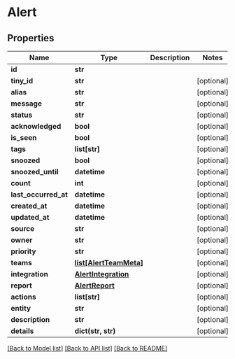 # Alert

## Properties
Name | Type | Description | Notes
------------ | ------------- | ------------- | -------------
**id** | **str** |  | 
**tiny_id** | **str** |  | [optional] 
**alias** | **str** |  | [optional] 
**message** | **str** |  | [optional] 
**status** | **str** |  | [optional] 
**acknowledged** | **bool** |  | [optional] 
**is_seen** | **bool** |  | [optional] 
**tags** | **list[str]** |  | [optional] 
**snoozed** | **bool** |  | [optional] 
**snoozed_until** | **datetime** |  | [optional] 
**count** | **int** |  | [optional] 
**last_occurred_at** | **datetime** |  | [optional] 
**created_at** | **datetime** |  | [optional] 
**updated_at** | **datetime** |  | [optional] 
**source** | **str** |  | [optional] 
**owner** | **str** |  | [optional] 
**priority** | **str** |  | [optional] 
**teams** | [**list[AlertTeamMeta]**](AlertTeamMeta.md) |  | [optional] 
**integration** | [**AlertIntegration**](AlertIntegration.md) |  | [optional] 
**report** | [**AlertReport**](AlertReport.md) |  | [optional] 
**actions** | **list[str]** |  | [optional] 
**entity** | **str** |  | [optional] 
**description** | **str** |  | [optional] 
**details** | **dict(str, str)** |  | [optional] 

[[Back to Model list]](../README.md#documentation-for-models) [[Back to API list]](../README.md#documentation-for-api-endpoints) [[Back to README]](../README.md)


